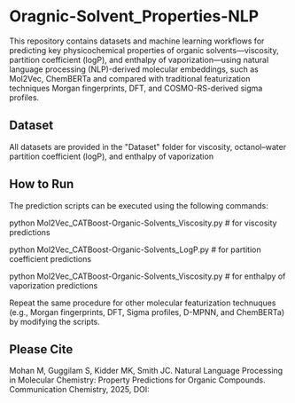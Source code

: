 # Oragnic-Solvent_Properties-NLP

This repository contains datasets and machine learning workflows for predicting key physicochemical properties of organic solvents—viscosity, partition coefficient (logP), and enthalpy of vaporization—using natural language processing (NLP)-derived molecular embeddings, such as Mol2Vec, ChemBERTa and compared with traditional featurization techniques Morgan fingerprints, DFT, and COSMO-RS-derived sigma profiles.

## Dataset
All datasets are provided in the "Dataset" folder for viscosity, octanol–water partition coefficient (logP), and enthalpy of vaporization

## How to Run
The prediction scripts can be executed using the following commands:

python Mol2Vec_CATBoost-Organic-Solvents_Viscosity.py      # for viscosity predictions

python Mol2Vec_CATBoost-Organic-Solvents_LogP.py           # for partition coefficient predictions

python Mol2Vec_CATBoost-Organic-Solvents_Viscosity.py      # for enthalpy of vaporization predictions


Repeat the same procedure for other molecular featurization technuques (e.g., Morgan fingerprints, DFT, Sigma profiles, D-MPNN, and ChemBERTa) by modifying the scripts.

## Please Cite
Mohan M, Guggilam S, Kidder MK, Smith JC. Natural Language Processing in Molecular Chemistry: Property Predictions for Organic Compounds. Communication Chemistry, 2025, DOI: 
